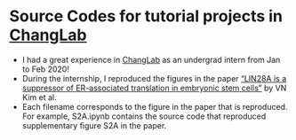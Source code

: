 # Source Codes for tutorial projects in [ChangLab](https://qbio.io)
- I had a great experience in [ChangLab](https://qbio.io) as an undergrad intern from Jan to Feb 2020!
- During the internship, I reproduced the figures in the paper [“LIN28A is a suppressor of ER-associated translation in embryonic stem cells”](https://pubmed.ncbi.nlm.nih.gov/23102813/) by VN Kim et al.
- Each filename corresponds to the figure in the paper that is reproduced. For example, S2A.ipynb contains the source code that reproduced supplementary figure S2A in the paper.
